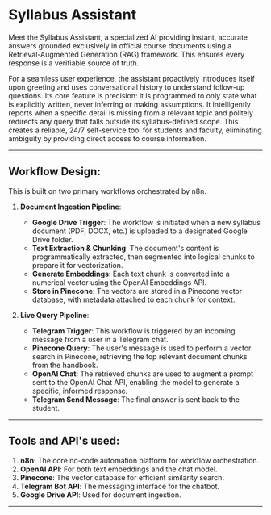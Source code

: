 # Syllabus Assistant
Meet the Syllabus Assistant, a specialized AI providing instant, accurate answers grounded exclusively in official course documents using a Retrieval-Augmented Generation (RAG) framework. This ensures every response is a verifiable source of truth.

For a seamless user experience, the assistant proactively introduces itself upon greeting and uses conversational history to understand follow-up questions. Its core feature is precision: it is programmed to only state what is explicitly written, never inferring or making assumptions. It intelligently reports when a specific detail is missing from a relevant topic and politely redirects any query that falls outside its syllabus-defined scope. This creates a reliable, 24/7 self-service tool for students and faculty, eliminating ambiguity by providing direct access to course information.

---
## **Workflow Design**: 
This is built on two primary workflows orchestrated by n8n. 

1.  **Document Ingestion Pipeline**: 
    * **Google Drive Trigger**: The workflow is initiated when a new syllabus document (PDF, DOCX, etc.) is uploaded to a designated Google Drive folder. 
    * **Text Extraction & Chunking**: The document's content is programmatically extracted, then segmented into logical chunks to prepare it for vectorization. 
    * **Generate Embeddings**: Each text chunk is converted into a numerical vector using the OpenAI Embeddings API. 
    * **Store in Pinecone**: The vectors are stored in a Pinecone vector database, with metadata attached to each chunk for context. 

2.  **Live Query Pipeline**: 
    * **Telegram Trigger**: This workflow is triggered by an incoming message from a user in a Telegram chat. 
    * **Pinecone Query**: The user's message is used to perform a vector search in Pinecone, retrieving the top relevant document chunks from the handbook. 
    * **OpenAI Chat**: The retrieved chunks are used to augment a prompt sent to the OpenAI Chat API, enabling the model to generate a specific, informed response. 
    * **Telegram Send Message**: The final answer is sent back to the student. 

---

## **Tools and API's used**: 
1.  **n8n**: The core no-code automation platform for workflow orchestration. 
2.  **OpenAI API**: For both text embeddings and the chat model. 
3.  **Pinecone**: The vector database for efficient similarity search. 
4.  **Telegram Bot API**: The messaging interface for the chatbot. 
5.  **Google Drive API**: Used for document ingestion. 

---